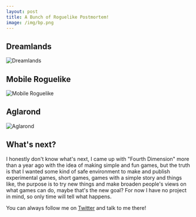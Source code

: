 ```yaml
---
layout: post
title: A Bunch of Roguelike Postmortem!
image: /img/bp.png
---
```


## Dreamlands

![Dreamlands](/devlog/img/rglkPostmortem/dreamlands1.png)

## Mobile Roguelike

![Mobile Roguelike](/devlog/img/rglkPostmortem/mobileRoguelike.gif)

## Aglarond

![Aglarond](/devlog/img/rglkPostmortem/aglarond.gif)

## What's next?

I honestly don't know what's next, I came up with "Fourth Dimension" more than a year ago with the idea of making simple and fun games, but the truth is that I wanted some kind of safe environment to make and publish experimental games, short games, games with a simple story and things like, the purpose is to try new things and make broaden people's views on what games can do, maybe that's the new goal? For now I have no project in mind, so only time will tell what happens.

You can always follow me on [Twitter](https://twitter.com/guilhermepo2) and talk to me there!